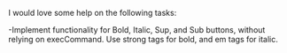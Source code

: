 I would love some help on the following tasks:

-Implement functionality for Bold, Italic, Sup, and Sub buttons, without relying on execCommand.  Use strong tags for bold, and em tags for italic.